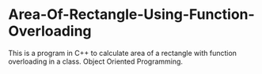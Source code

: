 # Area-Of-Rectangle-Using-Function-Overloading
This is a program in C++ to calculate area of a rectangle with function overloading in a class. Object Oriented Programming.
